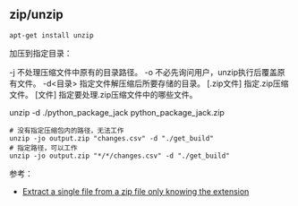 ## zip/unzip

```
apt-get install unzip
```

加压到指定目录：

-j 不处理压缩文件中原有的目录路径。
-o 不必先询问用户，unzip执行后覆盖原有文件。
-d<目录> 指定文件解压缩后所要存储的目录。
[.zip文件] 指定.zip压缩文件。
[文件] 指定要处理.zip压缩文件中的哪些文件。

unzip -d ./python_package_jack python_package_jack.zip

```
# 没有指定压缩包内的路径，无法工作
unzip -jo output.zip "changes.csv" -d "./get_build"
# 指定路径，可以工作
unzip -jo output.zip "*/*/changes.csv" -d "./get_build"
```

参考：

- [Extract a single file from a zip file only knowing the extension](https://unix.stackexchange.com/questions/220586/extract-a-single-file-from-a-zip-file-only-knowing-the-extension)
